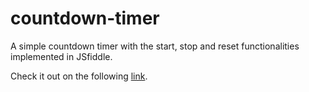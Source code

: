 # countdown-timer
A simple countdown timer with the start, stop and reset functionalities implemented in JSfiddle.

Check it out on the following [link](https://jsfiddle.net/gh/get/library/pure/ryzenboi98/countdown-timer/contents/Demo).
